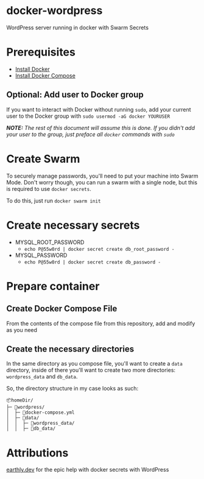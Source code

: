 # docker-wordpress
 WordPress server running in docker with Swarm Secrets


# Prerequisites

 - [Install Docker](https://docs.docker.com/engine/install/)
 - [Install Docker Compose](https://docs.docker.com/compose/install/)

## Optional: Add user to Docker group

If you want to interact with Docker without running `sudo`, add your current user to the Docker group with `sudo usermod -aG docker YOURUSER`

***NOTE:*** *The rest of this document will assume this is done. If you didn't add your user to the group, just preface all `docker` commands with `sudo`*


# Create Swarm

To securely manage passwords, you'll need to put your machine into Swarm Mode. Don't worry though, you can run a swarm with a single node, but this is required to use `docker secrets`.

To do this, just run `docker swarm init`


# Create necessary secrets

 - MYSQL_ROOT_PASSWORD
   - `echo P@55w0rd | docker secret create db_root_password -`
 - MYSQL_PASSWORD
   - `echo P@55w0rd | docker secret create db_password -`


# Prepare container

## Create Docker Compose File

From the contents of the compose file from this repository, add and modify as you need

## Create the necessary directories

In the same directory as you compose file, you'll want to create a `data` directory, inside of there you'll want to create two more directories: `wordpress_data` and `db_data`.

So, the directory structure in my case looks as such:

```
📦homeDir/
├─ 📂wordpress/
│  ├─ 📜docker-compose.yml
│  ├─ 📂data/
│  │  ├─ 📂wordpress_data/
│  │  ├─ 📂db_data/
```

# Attributions

[earthly.dev](https://earthly.dev/blog/docker-secrets/) for the epic help with docker secrets with WordPress